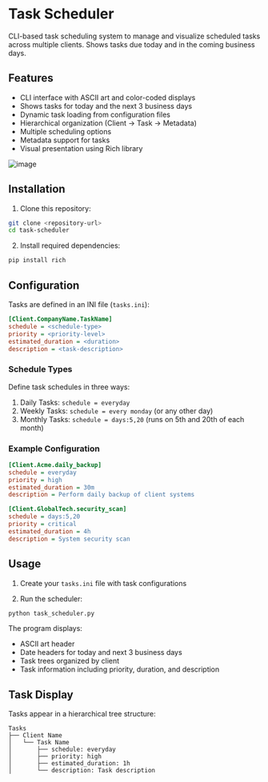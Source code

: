 # Task Scheduler

CLI-based task scheduling system to manage and visualize scheduled tasks across multiple clients. Shows tasks due today and in the coming business days.

## Features

- CLI interface with ASCII art and color-coded displays
- Shows tasks for today and the next 3 business days
- Dynamic task loading from configuration files
- Hierarchical organization (Client -> Task -> Metadata)
- Multiple scheduling options
- Metadata support for tasks
- Visual presentation using Rich library

![image](https://github.com/user-attachments/assets/972f3f1a-5db9-4367-95c5-1798f86436ac)


## Installation

1. Clone this repository:
```bash
git clone <repository-url>
cd task-scheduler
```

2. Install required dependencies:
```bash
pip install rich
```

## Configuration

Tasks are defined in an INI file (`tasks.ini`):

```ini
[Client.CompanyName.TaskName]
schedule = <schedule-type>
priority = <priority-level>
estimated_duration = <duration>
description = <task-description>
```

### Schedule Types

Define task schedules in three ways:
1. Daily Tasks: `schedule = everyday`
2. Weekly Tasks: `schedule = every monday` (or any other day)
3. Monthly Tasks: `schedule = days:5,20` (runs on 5th and 20th of each month)

### Example Configuration

```ini
[Client.Acme.daily_backup]
schedule = everyday
priority = high
estimated_duration = 30m
description = Perform daily backup of client systems

[Client.GlobalTech.security_scan]
schedule = days:5,20
priority = critical
estimated_duration = 4h
description = System security scan
```

## Usage

1. Create your `tasks.ini` file with task configurations

2. Run the scheduler:
```bash
python task_scheduler.py
```

The program displays:
- ASCII art header
- Date headers for today and next 3 business days
- Task trees organized by client
- Task information including priority, duration, and description

## Task Display

Tasks appear in a hierarchical tree structure:
```
Tasks
├── Client Name
│   └── Task Name
│       ├── schedule: everyday
│       ├── priority: high
│       ├── estimated_duration: 1h
│       └── description: Task description
```

